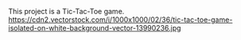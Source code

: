 This project is a Tic-Tac-Toe game.
https://cdn2.vectorstock.com/i/1000x1000/02/36/tic-tac-toe-game-isolated-on-white-background-vector-13990236.jpg
